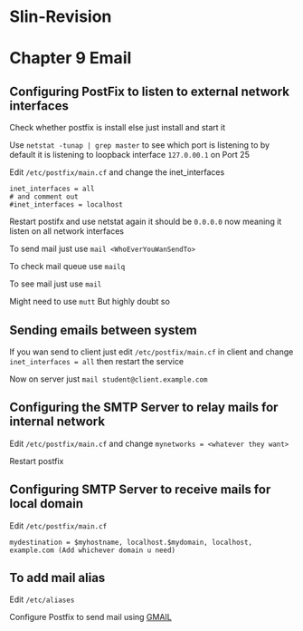 # Slin-Revision
# Chapter 9 Email

## Configuring PostFix to listen to external network interfaces
Check whether postfix is install else just install and start it

Use `netstat -tunap | grep master` to see which port is listening to by default it is listening to loopback interface `127.0.00.1` on Port 25

Edit `/etc/postfix/main.cf` and change the inet_interfaces
```
inet_interfaces = all  
# and comment out 
#inet_interfaces = localhost
```
Restart postifx and use netstat again it should be `0.0.0.0` now meaning it listen on all network interfaces

To send mail just use `mail <WhoEverYouWanSendTo>`

To check mail queue use `mailq`

To see mail just use `mail`

Might need to use `mutt` But highly doubt so

## Sending emails between system

If you wan send to client just edit `/etc/postfix/main.cf` in client and change `inet_interfaces = all` then restart the service

Now on server just `mail student@client.example.com`

## Configuring the SMTP Server to relay mails for internal network
Edit `/etc/postfix/main.cf` and change `mynetworks = <whatever they want>`

Restart postfix

## Configuring SMTP Server to receive mails for local domain
Edit `/etc/postfix/main.cf`

```
mydestination = $myhostname, localhost.$mydomain, localhost, example.com (Add whichever domain u need)
```

## To add mail alias
Edit `/etc/aliases`

Configure Postfix to send mail using [GMAIL](https://www.linode.com/docs/email/postfix/configure-postfix-to-send-mail-using-gmail-and-google-apps-on-debian-or-ubuntu/)
